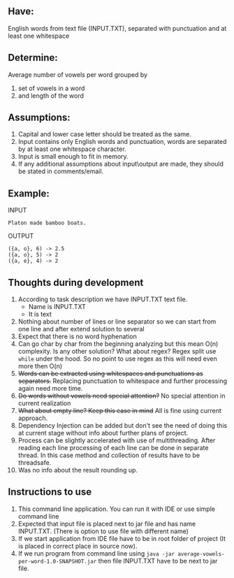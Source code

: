  ## Have:
 English words from text file (INPUT.TXT), separated with punctuation and at least one whitespace 

 ## Determine:
Average number of vowels per word grouped by 
1) set of vowels in a word
2) and length of the word

## Assumptions:
1. Capital and lower case letter should be treated as the same.
2. Input contains only English words and punctuation, words are separated by at least one whitespace character.
3. Input is small enough to fit in memory.
4. If any additional assumptions about input\output are made, they should be stated in comments/email.

## Example:

INPUT
```
Platon made bamboo boats.
```

OUTPUT
```
({a, o}, 6) -> 2.5
({a, o}, 5) -> 2
({a, e}, 4) -> 2
```
## Thoughts during development

1. According to task description we have INPUT.TXT text file. 
   * Name is INPUT.TXT
   * It is text
2. Nothing about number of lines or line separator so we can start from one line and after extend solution to several
3. Expect that there is no word hyphenation
4. Can go char by char from the beginning analyzing but this mean O(n) complexity. Is any other solution? What about regex? Regex split use `while` under the hood. So no point to use regex as this will need even more then O(n) 
5. ~~Words can be extracted using whitespaces and punctuations as separators.~~ Replacing punctuation to whitespace and further processing again need more time.
6. ~~Do words without vowels need special attention?~~ No special attention in current realization
7. ~~What about empty line? Keep this case in mind~~ All is fine using current approach.
8. Dependency Injection can be added but don't see the need of doing this at current stage without info about further plans of project.
9. Process can be slightly accelerated with use of multithreading. After reading each line processing of each line can be done in separate thread. In this case method and collection of results have to be threadsafe.
10. Was no info about the result rounding up.


## Instructions to use
1. This command line application. You can run it with IDE or use simple command line
2. Expected that input file is placed next to jar file and has name INPUT.TXT. (There is option to use file with different name)
3. If we start application from IDE file have to be in root folder of project (It is placed in correct place in source now).
4. If we run program from command line using `java -jar average-vowels-per-word-1.0-SNAPSHOT.jar` then file INPUT.TXT have to be next to jar file.